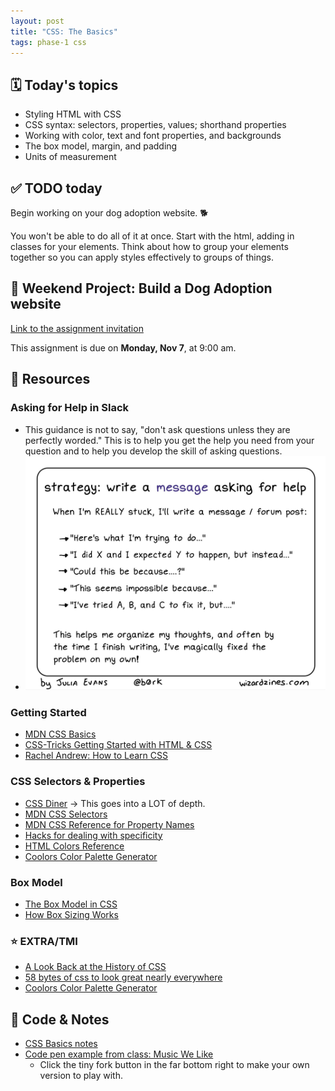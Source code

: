 ```yaml
---
layout: post
title: "CSS: The Basics"
tags: phase-1 css
---
```


## 🗓️ Today's topics

- Styling HTML with CSS
- CSS syntax: selectors, properties, values; shorthand properties
- Working with color, text and font properties, and backgrounds
- The box model, margin, and padding
- Units of measurement

## ✅ TODO today

Begin working on your dog adoption website. 🐕

You won't be able to do all of it at once. Start with the html, adding in classes for your elements. Think about how to group your elements together so you can apply styles effectively to groups of things.

## 🎯 Weekend Project: Build a Dog Adoption website

[Link to the assignment invitation](https://classroom.github.com/a/R8pE8slZ)

This assignment is due on **Monday, Nov 7**, at 9:00 am.

## 🔖 Resources

### Asking for Help in Slack

- This guidance is not to say, "don't ask questions unless they are perfectly worded." This is to help you get the help you need from your question and to help you develop the skill of asking questions.
- ![Julia Evans Writing Messages](assets/img/julia-evans-message-help.jpg)

### Getting Started

- [MDN CSS Basics](https://developer.mozilla.org/en-US/docs/Learn/Getting_started_with_the_web/CSS_basics)
- [CSS-Tricks Getting Started with HTML & CSS](https://css-tricks.com/guides/beginner/)
- [Rachel Andrew: How to Learn CSS](https://www.smashingmagazine.com/2019/01/how-to-learn-css/)

### CSS Selectors & Properties

- [CSS Diner](https://flukeout.github.io/) -> This goes into a LOT of depth.
- [MDN CSS Selectors](https://developer.mozilla.org/en-US/docs/Web/CSS/CSS_Selectors)
- [MDN CSS Reference for Property Names](https://developer.mozilla.org/en-US/docs/Web/CSS/Reference)
- [Hacks for dealing with specificity](https://csswizardry.com/2014/07/hacks-for-dealing-with-specificity/)
- [HTML Colors Reference](https://htmlcolorcodes.com/)
- [Coolors Color Palette Generator](https://coolors.co/)

### Box Model

- [The Box Model in CSS](https://adamschwartz.co/magic-of-css/chapters/1-the-box/)
- [How Box Sizing Works](https://piccalil.li/tutorial/how-css-box-sizing-works/)

### ⭐️ EXTRA/TMI

- [A Look Back at the History of CSS](https://css-tricks.com/look-back-history-css/)
- [58 bytes of css to look great nearly everywhere](https://jrl.ninja/etc/1/)
- [Coolors Color Palette Generator](https://coolors.co/)

## 🦉 Code & Notes

- [CSS Basics notes](https://github.com/Momentum-Team-16/notes/blob/main/css-basics.md)
- [Code pen example from class: Music We Like]()
  - Click the tiny fork button in the far bottom right to make your own version to play with.
